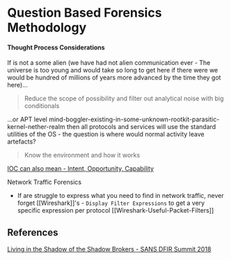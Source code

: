 
# Question Based Forensics Methodology



#### Thought Process Considerations


If is not a some alien (we have had not alien communication ever - The universe is too young and would take so long to get here if there were we would be hundred of millions of years more advanced by the time they got here)...

> Reduce the scope of possibility and filter out analytical noise with big conditionals

...or APT level mind-boggler-existing-in-some-unknown-rootkit-parasitic-kernel-nether-realm then all protocols and services will use the standard utilities of the OS - the question is where would normal activity leave artefacts?

> Know the environment and how it works

[IOC can also mean - Intent, Opportunity, Capability](https://youtu.be/xuUMlNx72xI?feature=shared&t=266) 


Network Traffic Forensics
- If are struggle to express what you need to find in network traffic, never forget [[Wireshark]]'s - `Display Filter Expressions` to get a very specific expression per protocol [[Wireshark-Useful-Packet-Filters]]

## References

[Living in the Shadow of the Shadow Brokers - SANS DFIR Summit 2018](https://youtu.be/xuUMlNx72xI)